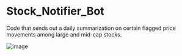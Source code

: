 # Stock_Notifier_Bot
Code that sends out a daily summarization on certain flagged price movements among large and mid-cap stocks.

![image](https://www.google.com/url?sa=i&url=https%3A%2F%2Fwww.webopedia.com%2Fcrypto%2Flearn%2Ftelegram-bots%2F&psig=AOvVaw2QTm-wxaBZ68yuo6AMeRjp&ust=1755809230576000&source=images&cd=vfe&opi=89978449&ved=0CBYQjRxqFwoTCND856qhmo8DFQAAAAAdAAAAABAL)

